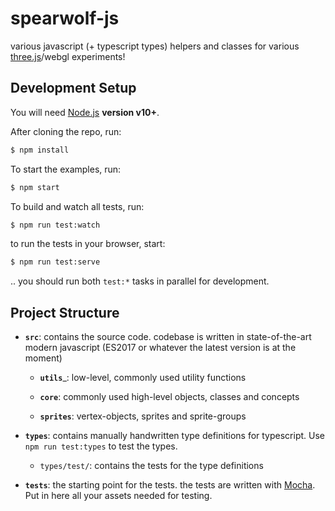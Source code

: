 # spearwolf-js
various javascript (+ typescript types) helpers and classes for various [three.js](https://threejs.org/)/webgl experiments!

## Development Setup

You will need [Node.js](https://nodejs.org/) **version v10+**.

After cloning the repo, run:

```sh
$ npm install
```

To start the examples, run:

```sh
$ npm start
```

To build and watch all tests, run:

```sh
$ npm run test:watch
```

to run the tests in your browser, start:

```sh
$ npm run test:serve
```

.. you should run both `test:*` tasks in parallel for development.

## Project Structure

- __`src`__: contains the source code. codebase is written in state-of-the-art modern javascript (ES2017 or whatever the latest version is at the moment)

  - __`utils`___: low-level, commonly used utility functions
  
  - __`core`__: commonly used high-level objects, classes and concepts
  
  - __`sprites`__: vertex-objects, sprites and sprite-groups

- __`types`__: contains manually handwritten type definitions for typescript. Use `npm run test:types` to test the types.

  - `types/test/`: contains the tests for the type definitions

- __`tests`__: the starting point for the tests. the tests are written with [Mocha](https://mochajs.org/). Put in here all your assets needed for testing.

